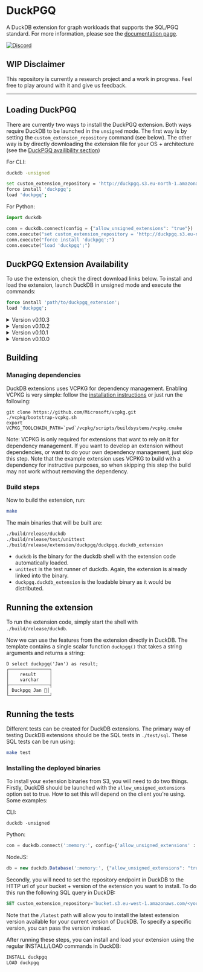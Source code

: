 # DuckPGQ
A DuckDB extension for graph workloads that supports the SQL/PGQ standard. For more information, please see the [documentation page](https://duckpgq.notion.site/duckpgq/b8ac652667964f958bfada1c3e53f1bb?v=3b47a8d44bdf4e0c8b503bf23f1b76f2).

[![Discord](https://discordapp.com/api/guilds/1225369321077866496/widget.png?style=banner3)](https://discord.gg/8X95XHhQB7)
## WIP Disclaimer
This repository is currently a research project and a work in progress. Feel free to play around with it and give us feedback.

---

## Loading DuckPGQ 
There are currently two ways to install the DuckPGQ extension. 
Both ways require DuckDB to be launched in the `unsigned` mode.
The first way is by setting the `custom_extension_repository` command (see below). The other way is by directly downloading the extension file for your OS + architecture (see the [DuckPGQ availibility section](#duckpgq-extension-availability))

For CLI: 
```bash
duckdb -unsigned
```
```bash
set custom_extension_repository = 'http://duckpgq.s3.eu-north-1.amazonaws.com';
force install 'duckpgq';
load 'duckpgq';
```

For Python: 
```python
import duckdb

conn = duckdb.connect(config = {"allow_unsigned_extensions": "true"})
conn.execute("set custom_extension_repository = 'http://duckpgq.s3.eu-north-1.amazonaws.com';")
conn.execute("force install 'duckpgq';")
conn.execute("load 'duckpgq';")
```

## DuckPGQ Extension Availability
To use the extension, check the direct download links below. To install and load the extension, launch DuckDB in unsigned mode and execute the commands:
```sql
force install 'path/to/duckpgq_extension';
load 'duckpgq'; 
```

<details>
<summary>Version v0.10.3</summary>

### Linux

| Architecture | Download Link |
|--------------|---------------|
| amd64        | [linux_amd64](<https://duckpgq.s3.eu-north-1.amazonaws.com/v0.10.3/linux_amd64/duckpgq.duckdb_extension.gz>) |
| amd64_gcc4        | [linux_amd64_gcc4](<https://duckpgq.s3.eu-north-1.amazonaws.com/v0.10.3/linux_amd64_gcc4/duckpgq.duckdb_extension.gz>) |
| arm64        | [linux_arm64](<https://duckpgq.s3.eu-north-1.amazonaws.com/v0.10.3/linux_arm64/duckpgq.duckdb_extension.gz>) |

### Osx

| Architecture | Download Link |
|--------------|---------------|
| amd64        | [osx_amd64](<https://duckpgq.s3.eu-north-1.amazonaws.com/v0.10.3/osx_amd64/duckpgq.duckdb_extension.gz>) |
| arm64        | [osx_arm64](<https://duckpgq.s3.eu-north-1.amazonaws.com/v0.10.3/osx_arm64/duckpgq.duckdb_extension.gz>) |

### Wasm

| Architecture | Download Link |
|--------------|---------------|
| eh        | [wasm_eh](<https://duckpgq.s3.eu-north-1.amazonaws.com/v0.10.3/wasm_eh/duckpgq.duckdb_extension.wasm>) |
| mvp        | [wasm_mvp](<https://duckpgq.s3.eu-north-1.amazonaws.com/v0.10.3/wasm_mvp/duckpgq.duckdb_extension.wasm>) |
| threads        | [wasm_threads](<https://duckpgq.s3.eu-north-1.amazonaws.com/v0.10.3/wasm_threads/duckpgq.duckdb_extension.wasm>) |

</details>

<details>
<summary>Version v0.10.2</summary>

### Linux

| Architecture | Download Link |
|--------------|---------------|
| amd64        | [linux_amd64](<https://duckpgq.s3.eu-north-1.amazonaws.com/v0.10.2/linux_amd64/duckpgq.duckdb_extension.gz>) |
| amd64_gcc4        | [linux_amd64_gcc4](<https://duckpgq.s3.eu-north-1.amazonaws.com/v0.10.2/linux_amd64_gcc4/duckpgq.duckdb_extension.gz>) |
| arm64        | [linux_arm64](<https://duckpgq.s3.eu-north-1.amazonaws.com/v0.10.2/linux_arm64/duckpgq.duckdb_extension.gz>) |

### Osx

| Architecture | Download Link |
|--------------|---------------|
| amd64        | [osx_amd64](<https://duckpgq.s3.eu-north-1.amazonaws.com/v0.10.2/osx_amd64/duckpgq.duckdb_extension.gz>) |
| arm64        | [osx_arm64](<https://duckpgq.s3.eu-north-1.amazonaws.com/v0.10.2/osx_arm64/duckpgq.duckdb_extension.gz>) |

### Wasm

| Architecture | Download Link |
|--------------|---------------|
| eh        | [wasm_eh](<https://duckpgq.s3.eu-north-1.amazonaws.com/v0.10.2/wasm_eh/duckpgq.duckdb_extension.wasm>) |
| mvp        | [wasm_mvp](<https://duckpgq.s3.eu-north-1.amazonaws.com/v0.10.2/wasm_mvp/duckpgq.duckdb_extension.wasm>) |
| threads        | [wasm_threads](<https://duckpgq.s3.eu-north-1.amazonaws.com/v0.10.2/wasm_threads/duckpgq.duckdb_extension.wasm>) |

</details>

<details>
<summary>Version v0.10.1</summary>

### Linux

| Architecture | Download Link |
|--------------|---------------|
| amd64        | [linux_amd64](<https://duckpgq.s3.eu-north-1.amazonaws.com/v0.10.1/linux_amd64/duckpgq.duckdb_extension.gz>) |
| amd64_gcc4        | [linux_amd64_gcc4](<https://duckpgq.s3.eu-north-1.amazonaws.com/v0.10.1/linux_amd64_gcc4/duckpgq.duckdb_extension.gz>) |
| arm64        | [linux_arm64](<https://duckpgq.s3.eu-north-1.amazonaws.com/v0.10.1/linux_arm64/duckpgq.duckdb_extension.gz>) |

### Osx

| Architecture | Download Link |
|--------------|---------------|
| amd64        | [osx_amd64](<https://duckpgq.s3.eu-north-1.amazonaws.com/v0.10.1/osx_amd64/duckpgq.duckdb_extension.gz>) |
| arm64        | [osx_arm64](<https://duckpgq.s3.eu-north-1.amazonaws.com/v0.10.1/osx_arm64/duckpgq.duckdb_extension.gz>) |

### Wasm

| Architecture | Download Link |
|--------------|---------------|
| eh        | [wasm_eh](<https://duckpgq.s3.eu-north-1.amazonaws.com/v0.10.1/wasm_eh/duckpgq.duckdb_extension.wasm>) |
| mvp        | [wasm_mvp](<https://duckpgq.s3.eu-north-1.amazonaws.com/v0.10.1/wasm_mvp/duckpgq.duckdb_extension.wasm>) |
| threads        | [wasm_threads](<https://duckpgq.s3.eu-north-1.amazonaws.com/v0.10.1/wasm_threads/duckpgq.duckdb_extension.wasm>) |

</details>

<details>
<summary>Version v0.10.0</summary>

### Osx

| Architecture | Download Link |
|--------------|---------------|
| arm64        | [osx_arm64](<https://duckpgq.s3.eu-north-1.amazonaws.com/v0.10.0/osx_arm64/duckpgq.duckdb_extension>) |
| arm64        | [osx_arm64](<https://duckpgq.s3.eu-north-1.amazonaws.com/v0.10.0/osx_arm64/duckpgq.duckdb_extension.gz>) |

</details>


## Building
### Managing dependencies
DuckDB extensions uses VCPKG for dependency management. Enabling VCPKG is very simple: follow the [installation instructions](https://vcpkg.io/en/getting-started) or just run the following:
```shell
git clone https://github.com/Microsoft/vcpkg.git
./vcpkg/bootstrap-vcpkg.sh
export VCPKG_TOOLCHAIN_PATH=`pwd`/vcpkg/scripts/buildsystems/vcpkg.cmake
```
Note: VCPKG is only required for extensions that want to rely on it for dependency management. If you want to develop an extension without dependencies, or want to do your own dependency management, just skip this step. Note that the example extension uses VCPKG to build with a dependency for instructive purposes, so when skipping this step the build may not work without removing the dependency.

### Build steps
Now to build the extension, run:
```sh
make
```
The main binaries that will be built are:
```sh
./build/release/duckdb
./build/release/test/unittest
./build/release/extension/duckpgq/duckpgq.duckdb_extension
```
- `duckdb` is the binary for the duckdb shell with the extension code automatically loaded.
- `unittest` is the test runner of duckdb. Again, the extension is already linked into the binary.
- `duckpgq.duckdb_extension` is the loadable binary as it would be distributed.

## Running the extension
To run the extension code, simply start the shell with `./build/release/duckdb`.

Now we can use the features from the extension directly in DuckDB. The template contains a single scalar function `duckpgq()` that takes a string arguments and returns a string:
```
D select duckpgq('Jan') as result;
┌───────────────┐
│    result     │
│    varchar    │
├───────────────┤
│ Duckpgq Jan 🐥│
└───────────────┘
```

## Running the tests
Different tests can be created for DuckDB extensions. The primary way of testing DuckDB extensions should be the SQL tests in `./test/sql`. These SQL tests can be run using:
```sh
make test
```

### Installing the deployed binaries
To install your extension binaries from S3, you will need to do two things. Firstly, DuckDB should be launched with the
`allow_unsigned_extensions` option set to true. How to set this will depend on the client you're using. Some examples:

CLI:
```shell
duckdb -unsigned
```

Python:
```python
con = duckdb.connect(':memory:', config={'allow_unsigned_extensions' : 'true'})
```

NodeJS:
```js
db = new duckdb.Database(':memory:', {"allow_unsigned_extensions": "true"});
```

Secondly, you will need to set the repository endpoint in DuckDB to the HTTP url of your bucket + version of the extension
you want to install. To do this run the following SQL query in DuckDB:
```sql
SET custom_extension_repository='bucket.s3.eu-west-1.amazonaws.com/<your_extension_name>/latest';
```
Note that the `/latest` path will allow you to install the latest extension version available for your current version of
DuckDB. To specify a specific version, you can pass the version instead.

After running these steps, you can install and load your extension using the regular INSTALL/LOAD commands in DuckDB:
```sql
INSTALL duckpgq
LOAD duckpgq
```

